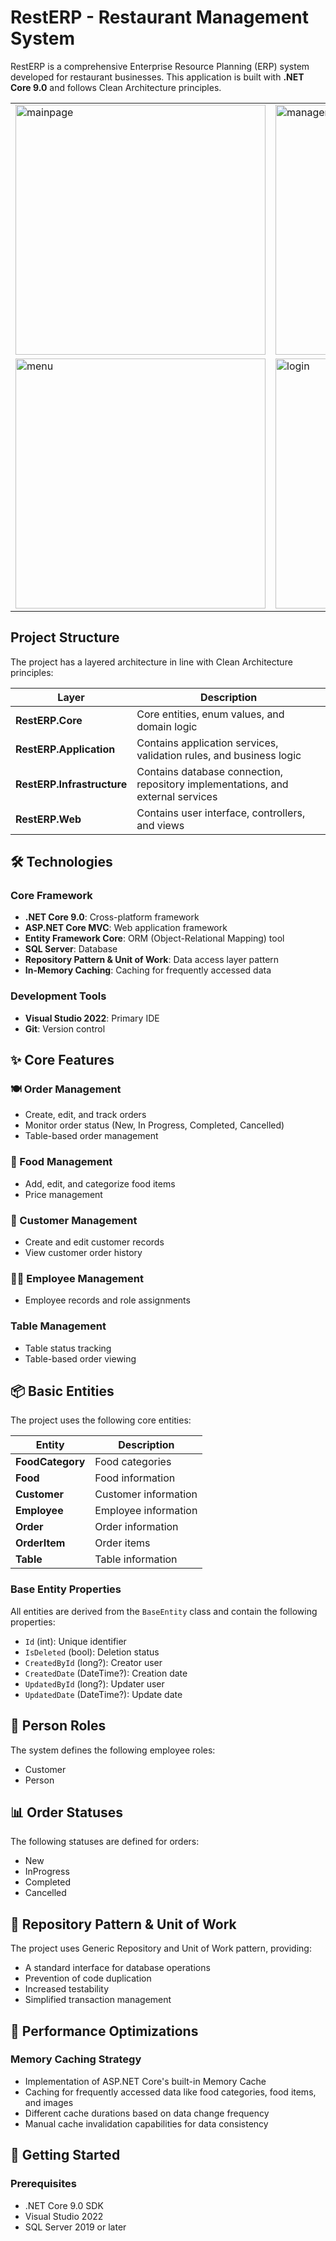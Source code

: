 # RestERP - Restaurant Management System

RestERP is a comprehensive Enterprise Resource Planning (ERP) system developed for restaurant businesses. This application is built with **.NET Core 9.0** and follows Clean Architecture principles.

<div align="center">
    <table>
        <tr>
            <td>
                <img src="https://github.com/user-attachments/assets/14fcac76-30d6-4b66-a919-d73a881c8e60" alt="mainpage" width="400"/>
            </td>
            <td>
                <img src="https://github.com/user-attachments/assets/4a868afa-651f-49c2-9358-d9650db4b7b2" alt="management" width="400"/>
            </td>
        <tr>
            <td>
                <img src="https://github.com/user-attachments/assets/74c4cadd-49ca-43e6-8060-00a5ba1af2b2" alt="menu" width="400"/>
            </td>
            <td>
                <img src="https://github.com/user-attachments/assets/8db0fe5f-c4d0-41a5-abc3-c5aa52bf1d85" alt="login" width="400"/>
            </td>
        </tr>
    </table>
</div>

## Project Structure

The project has a layered architecture in line with Clean Architecture principles:

| Layer | Description |
|-------|-------------|
| **RestERP.Core** | Core entities, enum values, and domain logic |
| **RestERP.Application** | Contains application services, validation rules, and business logic |
| **RestERP.Infrastructure** | Contains database connection, repository implementations, and external services |
| **RestERP.Web** | Contains user interface, controllers, and views |

## 🛠️ Technologies

### Core Framework
- **.NET Core 9.0**: Cross-platform framework
- **ASP.NET Core MVC**: Web application framework
- **Entity Framework Core**: ORM (Object-Relational Mapping) tool
- **SQL Server**: Database
- **Repository Pattern & Unit of Work**: Data access layer pattern
- **In-Memory Caching**: Caching for frequently accessed data

### Development Tools
- **Visual Studio 2022**: Primary IDE
- **Git**: Version control

## ✨ Core Features

### 🍽️ Order Management
- Create, edit, and track orders
- Monitor order status (New, In Progress, Completed, Cancelled)
- Table-based order management

### 🍕 Food Management
- Add, edit, and categorize food items
- Price management

### 👥 Customer Management
- Create and edit customer records
- View customer order history

### 👨‍💼 Employee Management
- Employee records and role assignments

### Table Management
- Table status tracking
- Table-based order viewing

## 📦 Basic Entities

The project uses the following core entities:

| Entity | Description |
|--------|-------------|
| **FoodCategory** | Food categories |
| **Food** | Food information |
| **Customer** | Customer information |
| **Employee** | Employee information |
| **Order** | Order information |
| **OrderItem** | Order items |
| **Table** | Table information |

### Base Entity Properties
All entities are derived from the `BaseEntity` class and contain the following properties:
- `Id` (int): Unique identifier
- `IsDeleted` (bool): Deletion status
- `CreatedById` (long?): Creator user
- `CreatedDate` (DateTime?): Creation date
- `UpdatedById` (long?): Updater user
- `UpdatedDate` (DateTime?): Update date

## 👥 Person Roles

The system defines the following employee roles:
- Customer
- Person

## 📊 Order Statuses

The following statuses are defined for orders:
- New
- InProgress
- Completed
- Cancelled

## 🔄 Repository Pattern & Unit of Work

The project uses Generic Repository and Unit of Work pattern, providing:
- A standard interface for database operations
- Prevention of code duplication
- Increased testability
- Simplified transaction management

## 🚀 Performance Optimizations

### Memory Caching Strategy
- Implementation of ASP.NET Core's built-in Memory Cache
- Caching for frequently accessed data like food categories, food items, and images
- Different cache durations based on data change frequency
- Manual cache invalidation capabilities for data consistency

## 🚀 Getting Started

### Prerequisites
- .NET Core 9.0 SDK
- Visual Studio 2022
- SQL Server 2019 or later
